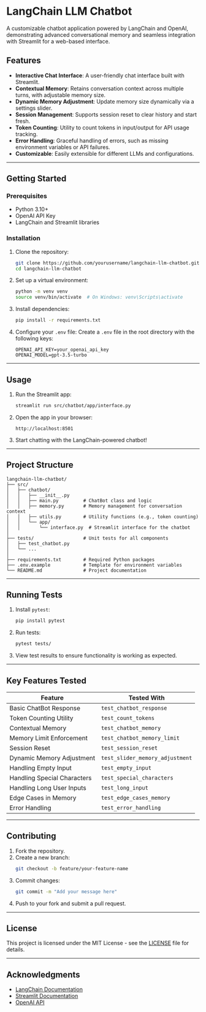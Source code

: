 # **LangChain LLM Chatbot**

A customizable chatbot application powered by LangChain and OpenAI, demonstrating advanced conversational memory and seamless integration with Streamlit for a web-based interface.

## **Features**

- **Interactive Chat Interface**: A user-friendly chat interface built with Streamlit.
- **Contextual Memory**: Retains conversation context across multiple turns, with adjustable memory size.
- **Dynamic Memory Adjustment**: Update memory size dynamically via a settings slider.
- **Session Management**: Supports session reset to clear history and start fresh.
- **Token Counting**: Utility to count tokens in input/output for API usage tracking.
- **Error Handling**: Graceful handling of errors, such as missing environment variables or API failures.
- **Customizable**: Easily extensible for different LLMs and configurations.

---

## **Getting Started**

### **Prerequisites**

- Python 3.10+
- OpenAI API Key
- LangChain and Streamlit libraries

### **Installation**

1. Clone the repository:
   ```bash
   git clone https://github.com/yourusername/langchain-llm-chatbot.git
   cd langchain-llm-chatbot
   ```

2. Set up a virtual environment:
   ```bash
   python -m venv venv
   source venv/bin/activate  # On Windows: venv\Scripts\activate
   ```

3. Install dependencies:
   ```bash
   pip install -r requirements.txt
   ```

4. Configure your `.env` file:
   Create a `.env` file in the root directory with the following keys:
   ```
   OPENAI_API_KEY=your_openai_api_key
   OPENAI_MODEL=gpt-3.5-turbo
   ```

---

## **Usage**

1. Run the Streamlit app:
   ```bash
   streamlit run src/chatbot/app/interface.py
   ```

2. Open the app in your browser:
   ```
   http://localhost:8501
   ```

3. Start chatting with the LangChain-powered chatbot!

---

## **Project Structure**

```plaintext
langchain-llm-chatbot/
├── src/
│   ├── chatbot/
│   │   ├── __init__.py
│   │   ├── main.py         # ChatBot class and logic
│   │   ├── memory.py       # Memory management for conversation context
│   │   ├── utils.py        # Utility functions (e.g., token counting)
│   │   └── app/
│   │       └── interface.py  # Streamlit interface for the chatbot
│
├── tests/                  # Unit tests for all components
│   ├── test_chatbot.py
│   └── ...
│
├── requirements.txt        # Required Python packages
├── .env.example            # Template for environment variables
└── README.md               # Project documentation
```

---

## **Running Tests**

1. Install `pytest`:
   ```bash
   pip install pytest
   ```

2. Run tests:
   ```bash
   pytest tests/
   ```

3. View test results to ensure functionality is working as expected.

---

## **Key Features Tested**

| **Feature**                              | **Tested With**                          |
|------------------------------------------|------------------------------------------|
| Basic ChatBot Response                   | `test_chatbot_response`                  |
| Token Counting Utility                   | `test_count_tokens`                      |
| Contextual Memory                        | `test_chatbot_memory`                    |
| Memory Limit Enforcement                 | `test_chatbot_memory_limit`              |
| Session Reset                            | `test_session_reset`                     |
| Dynamic Memory Adjustment                | `test_slider_memory_adjustment`          |
| Handling Empty Input                     | `test_empty_input`                       |
| Handling Special Characters              | `test_special_characters`                |
| Handling Long User Inputs                | `test_long_input`                        |
| Edge Cases in Memory                     | `test_edge_cases_memory`                 |
| Error Handling                           | `test_error_handling`                    |

---

## **Contributing**

1. Fork the repository.
2. Create a new branch:
   ```bash
   git checkout -b feature/your-feature-name
   ```
3. Commit changes:
   ```bash
   git commit -m "Add your message here"
   ```
4. Push to your fork and submit a pull request.

---

## **License**

This project is licensed under the MIT License - see the [LICENSE](LICENSE) file for details.

---

## **Acknowledgments**

- [LangChain Documentation](https://python.langchain.com/docs/tutorials/chatbot/)
- [Streamlit Documentation](https://docs.streamlit.io/)
- [OpenAI API](https://openai.com/api/)

